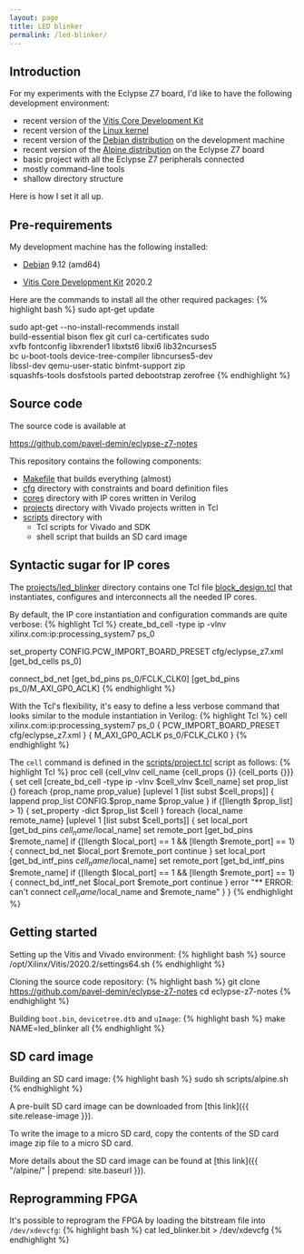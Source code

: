 ```yaml
---
layout: page
title: LED blinker
permalink: /led-blinker/
---
```


Introduction
-----

For my experiments with the Eclypse Z7 board, I'd like to have the following development environment:

 - recent version of the [Vitis Core Development Kit](https://www.xilinx.com/products/design-tools/vitis.html)
 - recent version of the [Linux kernel](https://www.kernel.org)
 - recent version of the [Debian distribution](https://www.debian.org/releases/stretch) on the development machine
 - recent version of the [Alpine distribution](https://alpinelinux.org) on the Eclypse Z7 board
 - basic project with all the Eclypse Z7 peripherals connected
 - mostly command-line tools
 - shallow directory structure

Here is how I set it all up.

Pre-requirements
-----

My development machine has the following installed:

 - [Debian](https://www.debian.org/releases/stretch) 9.12 (amd64)

 - [Vitis Core Development Kit](https://www.xilinx.com/products/design-tools/vitis.html) 2020.2

Here are the commands to install all the other required packages:
{% highlight bash %}
sudo apt-get update

sudo apt-get --no-install-recommends install \
  build-essential bison flex git curl ca-certificates sudo \
  xvfb fontconfig libxrender1 libxtst6 libxi6 lib32ncurses5 \
  bc u-boot-tools device-tree-compiler libncurses5-dev \
  libssl-dev qemu-user-static binfmt-support zip \
  squashfs-tools dosfstools parted debootstrap zerofree
{% endhighlight %}

Source code
-----

The source code is available at

<https://github.com/pavel-demin/eclypse-z7-notes>

This repository contains the following components:

 - [Makefile](https://github.com/pavel-demin/eclypse-z7-notes/blob/master/Makefile) that builds everything (almost)
 - [cfg](https://github.com/pavel-demin/eclypse-z7-notes/tree/master/cfg) directory with constraints and board definition files
 - [cores](https://github.com/pavel-demin/eclypse-z7-notes/tree/master/cores) directory with IP cores written in Verilog
 - [projects](https://github.com/pavel-demin/eclypse-z7-notes/tree/master/projects) directory with Vivado projects written in Tcl
 - [scripts](https://github.com/pavel-demin/eclypse-z7-notes/tree/master/scripts) directory with
   - Tcl scripts for Vivado and SDK
   - shell script that builds an SD card image

Syntactic sugar for IP cores
-----

The [projects/led_blinker](https://github.com/pavel-demin/eclypse-z7-notes/tree/master/projects/led_blinker) directory contains one Tcl file [block_design.tcl](https://github.com/pavel-demin/eclypse-z7-notes/blob/master/projects/led_blinker/block_design.tcl) that instantiates, configures and interconnects all the needed IP cores.

By default, the IP core instantiation and configuration commands are quite verbose:
{% highlight Tcl %}
create_bd_cell -type ip -vlnv xilinx.com:ip:processing_system7 ps_0

set_property CONFIG.PCW_IMPORT_BOARD_PRESET cfg/eclypse_z7.xml [get_bd_cells ps_0]

connect_bd_net [get_bd_pins ps_0/FCLK_CLK0] [get_bd_pins ps_0/M_AXI_GP0_ACLK]
{% endhighlight %}

With the Tcl's flexibility, it's easy to define a less verbose command that looks similar to the module instantiation in Verilog:
{% highlight Tcl %}
cell xilinx.com:ip:processing_system7 ps_0 {
  PCW_IMPORT_BOARD_PRESET cfg/eclypse_z7.xml
} {
  M_AXI_GP0_ACLK ps_0/FCLK_CLK0
}
{% endhighlight %}

The `cell` command is defined in the [scripts/project.tcl](https://github.com/pavel-demin/eclypse-z7-notes/blob/master/scripts/project.tcl) script as follows:
{% highlight Tcl %}
proc cell {cell_vlnv cell_name {cell_props {}} {cell_ports {}}} {
  set cell [create_bd_cell -type ip -vlnv $cell_vlnv $cell_name]
  set prop_list {}
  foreach {prop_name prop_value} [uplevel 1 [list subst $cell_props]] {
    lappend prop_list CONFIG.$prop_name $prop_value
  }
  if {[llength $prop_list] > 1} {
    set_property -dict $prop_list $cell
  }
  foreach {local_name remote_name} [uplevel 1 [list subst $cell_ports]] {
    set local_port [get_bd_pins $cell_name/$local_name]
    set remote_port [get_bd_pins $remote_name]
    if {[llength $local_port] == 1 && [llength $remote_port] == 1} {
      connect_bd_net $local_port $remote_port
      continue
    }
    set local_port [get_bd_intf_pins $cell_name/$local_name]
    set remote_port [get_bd_intf_pins $remote_name]
    if {[llength $local_port] == 1 && [llength $remote_port] == 1} {
      connect_bd_intf_net $local_port $remote_port
      continue
    }
    error "** ERROR: can't connect $cell_name/$local_name and $remote_name"
  }
}
{% endhighlight %}

Getting started
-----

Setting up the Vitis and Vivado environment:
{% highlight bash %}
source /opt/Xilinx/Vitis/2020.2/settings64.sh
{% endhighlight %}

Cloning the source code repository:
{% highlight bash %}
git clone https://github.com/pavel-demin/eclypse-z7-notes
cd eclypse-z7-notes
{% endhighlight %}

Building `boot.bin`, `devicetree.dtb` and `uImage`:
{% highlight bash %}
make NAME=led_blinker all
{% endhighlight %}

SD card image
-----

Building an SD card image:
{% highlight bash %}
sudo sh scripts/alpine.sh
{% endhighlight %}

A pre-built SD card image can be downloaded from [this link]({{ site.release-image }}).

To write the image to a micro SD card, copy the contents of the SD card image zip file to a micro SD card.

More details about the SD card image can be found at [this link]({{ "/alpine/" | prepend: site.baseurl }}).

Reprogramming FPGA
-----

It's possible to reprogram the FPGA by loading the bitstream file into `/dev/xdevcfg`:
{% highlight bash %}
cat led_blinker.bit > /dev/xdevcfg
{% endhighlight %}
